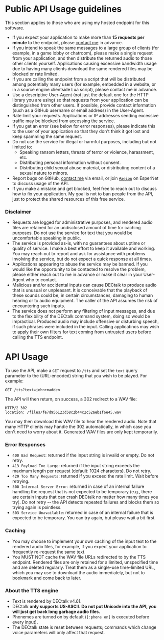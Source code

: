 Public API Usage guidelines
===========================

This section applies to those who are using my hosted endpoint for this
software.

  * If you expect your application to make more than **15 requests per minute**
    to the endpoint, please [contact me] in advance.
  * If you intend to speak the same messages to a large group of clients (for
    example, in a game lobby or chatroom), please make a single request from
    your application, and then distribute the returned audio to those other
    clients yourself.  Applications causing excessive bandwidth usage due to
    having many clients download the same rendered files may be blocked or rate
    limited.
  * If you are calling the endpoint from a script that will be distributed among
    potentially many users (for example, embedded in a website, or in a source
    engine clientside Lua script), please contact me in advance.
  * Use a descriptive User-Agent (not just the default one for the HTTP library
    you are using) so that requests from your application can be distinguished
    from other users.  If possible, provide contact information (such as a
    GitHub username or email address) in the User-Agent.
  * Rate limit your requests.  Applications or IP addresses sending excessive
    traffic may be blocked from accessing the service.
  * If you get an error (see below for error responses), please indicate this to
    the user of your application so that they don't think it got lost and keep
    spamming the same request.
  * Do not use the service for illegal or harmful purposes, including but not
    limited to:
    - Speaking ransom letters, threats of terror or violence, harassment, etc.
    - Distributing personal information without consent.
    - Distributing child sexual abuse material, or distributing content of a
      sexual nature to minors.
  * Report bugs on GitHub, [contact me] via email, or join [`#aeiou`] on
    EsperNet to discuss usage of the API.
  * If you make a mistake and get blocked, feel free to reach out to discuss how
    to fix your application.  My goal is not to ban people from the API, just to
    protect the shared resources of this free service.

[contact me]: mailto:cyzon@cyzon.us
[`#aeiou`]: https://webchat.esper.net/?channels=aeiou

### Disclaimer

  * Requests are logged for administrative purposes, and rendered audio files
    are retained for an undisclosed amount of time for caching purposes.  Do not
    use the service for text that you would be uncomfortable speaking in public.
  * The service is provided as-is, with no guarantees about uptime or quality of
    service.  I make a best effort to keep it available and working.  You may
    reach out to report and ask for assistance with problems involving the
    service, but do not expect a quick response at all times.
  * Applications appearing to abuse the service may be banned.  If you would
    like the opportunity to be contacted to resolve the problem, please either
    reach out to me in advance or make it clear in your User-Agent who to
    contact.
  * Malicious and/or accidental inputs can cause DECtalk to produce audio that
    is unusual or unpleasant.  It is conceivable that the playback of these
    sounds could be, in certain circumstances, damaging to human hearing or to
    audio equipment.  The caller of the API assumes the risk of encountering
    such inputs.
  * The service does not perform any filtering of input messages, and due to the
    flexibility of the DECtalk command system, doing so would be impractical.
    Produced audio may include offensive or disturbing speech, if such phrases
    were included in the input.  Calling applicatinos may wish to apply their
    own filters for text coming from untrusted users before calling the TTS
    endpoint.

API Usage
=========

To use the API, make a `GET` request to `/tts` and set the `text` query
parameter to the (URL-encoded) string that you wish to be played.  For example:

    GET /tts?text=john+madden

The API will then return, on success, a 302 redirect to a WAV file:

    HTTP/2 302
    location: /files/fe7d956123d58c2b44c2c52aeb1f6e45.wav

You may then download this WAV file to hear the rendered audio.  Note that many
HTTP clients may handle the 302 automatically, in which case you don't need to
worry about it.  Generated WAV files are only kept temporarily.

### Error Responses

  * `400 Bad Request`: returned if the input string is invalid or empty.  Do not
    retry.
  * `413 Payload Too Large`: returned if the input string exceeds the maximum
    length per request (default: 1024 characters).  Do not retry.
  * `429 Too Many Requests`: returned if you exceed the rate limit.  Wait before
    retrying.
  * `500 Internal Server Error`: returned in case of an internal failure
    handling the request that is not expected to be temporary (e.g., there are
    certain inputs that can crash DECtalk no matter how many times you try).  Do
    not retry -- the API detects repeated failures and blocks them so trying
    again is pointless.
  * `503 Service Unavailable`: returned in case of an internal failure that is
    expected to be temporary.  You can try again, but please wait a bit first.

### Caching

  * You may choose to implement your own caching of the input text to the
    rendered audio files, for example, if you expect your application to
    frequently re-request the same text.
  * You MUST NOT cache the WAV file URLs redirected to by the TTS endpoint.
    Rendered files are only retained for a limited, unspecified time and are
    deleted regularly.  Treat them as a single-use time-limited URL, which you
    may use to download the audio immediately, but not to bookmark and come back
    to later.

### About the TTS engine

  * Text is rendered by DECtalk v4.61.
  * DECtalk **only supports US-ASCII**.  **Do not put Unicode into the API, you
    will just get back long garbage audio files.**
  * Phonemes are turned on by default (`[:phone on]` is executed before every
    input).
  * The DECtalk state is reset between requests; commands which change voice
    parameters will only affect that request.
